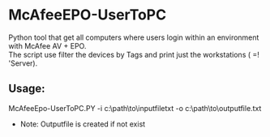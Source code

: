 # McAfeeEPO-UserToPC
Python tool that get all computers where users login within an environment with McAfee AV + EPO.  
The script use filter the devices by Tags and print just the workstations ( =! 'Server).

## Usage:
McAfeeEpo-UserToPC.PY -i c:\path\to\inputfiletxt -o c:\path\to\outputfile.txt  

* Note: Outputfile is created if not exist
